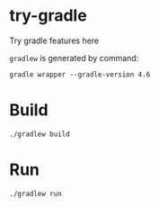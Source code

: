 # try-gradle

Try gradle features here

`gradlew` is generated by command:

```
gradle wrapper --gradle-version 4.6
```

# Build
```
./gradlew build

```

# Run
```
./gradlew run
```


